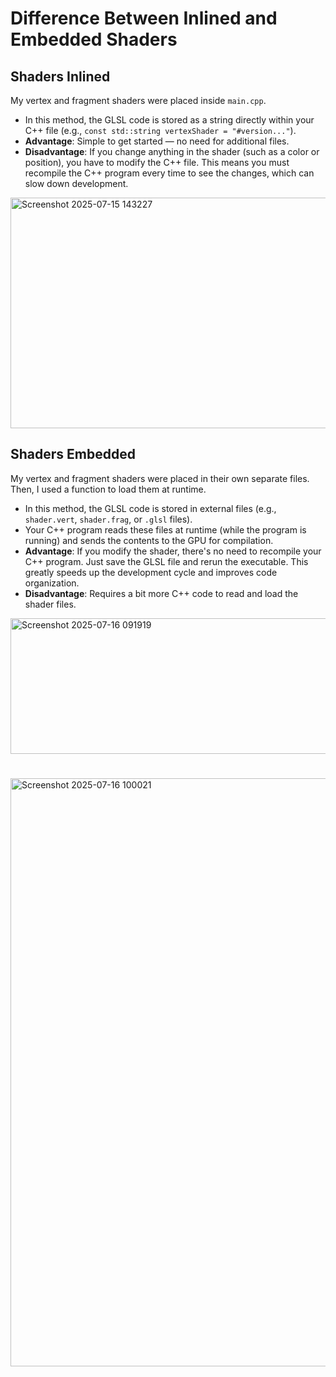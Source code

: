 # Difference Between Inlined and Embedded Shaders

## Shaders Inlined

My vertex and fragment shaders were placed inside `main.cpp`.

- In this method, the GLSL code is stored as a string directly within your C++ file (e.g., `const std::string vertexShader = "#version..."`).
- **Advantage**: Simple to get started — no need for additional files.
- **Disadvantage**: If you change anything in the shader (such as a color or position), you have to modify the C++ file. This means you must recompile the C++ program every time to see the changes, which can slow down development.
<img width="797" height="369" alt="Screenshot 2025-07-15 143227" src="https://github.com/user-attachments/assets/fbd1d023-f654-4867-8508-6635e8f68a86" />

## Shaders Embedded

My vertex and fragment shaders were placed in their own separate files. Then, I used a function to load them at runtime.

- In this method, the GLSL code is stored in external files (e.g., `shader.vert`, `shader.frag`, or `.glsl` files).
- Your C++ program reads these files at runtime (while the program is running) and sends the contents to the GPU for compilation.
- **Advantage**: If you modify the shader, there's no need to recompile your C++ program. Just save the GLSL file and rerun the executable. This greatly speeds up the development cycle and improves code organization.
- **Disadvantage**: Requires a bit more C++ code to read and load the shader files.

<img width="1076" height="217" alt="Screenshot 2025-07-16 091919" src="https://github.com/user-attachments/assets/ad9653a7-9211-42a3-84cd-97800e67e396" />

#

<img width="1900" height="941" alt="Screenshot 2025-07-16 100021" src="https://github.com/user-attachments/assets/697074ef-c548-4be2-9d70-622c61fdd0de" />
